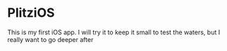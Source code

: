 # PlitziOS
This is my first iOS app. I will try it to keep it small to test the waters, but I really want to go deeper after
